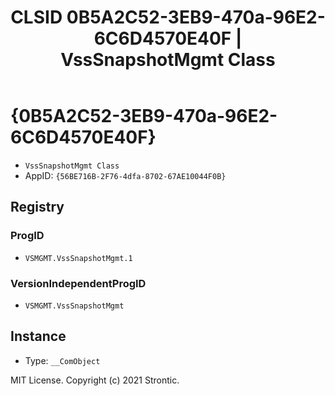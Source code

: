 ﻿---
title: "CLSID 0B5A2C52-3EB9-470a-96E2-6C6D4570E40F | VssSnapshotMgmt Class"
excerpt: What is COM-Object CLSID 0B5A2C52-3EB9-470a-96E2-6C6D4570E40F?
---

# {0B5A2C52-3EB9-470a-96E2-6C6D4570E40F}

* `VssSnapshotMgmt Class`
* AppID: `{56BE716B-2F76-4dfa-8702-67AE10044F0B}`

## Registry


### ProgID

* `VSMGMT.VssSnapshotMgmt.1`

### VersionIndependentProgID

* `VSMGMT.VssSnapshotMgmt`

## Instance

* Type: `__ComObject`

MIT License. Copyright (c) 2021 Strontic.


